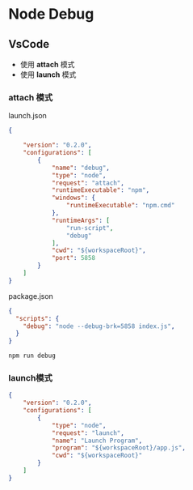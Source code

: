 # Node Debug

## VsCode
- 使用 **attach** 模式
- 使用 **launch** 模式

### **attach** 模式

launch.json
```json
{

    "version": "0.2.0",
    "configurations": [
        {
            "name": "debug",
            "type": "node",
            "request": "attach",
            "runtimeExecutable": "npm",
            "windows": {
                "runtimeExecutable": "npm.cmd"
            },
            "runtimeArgs": [
                "run-script",
                "debug"
            ],
            "cwd": "${workspaceRoot}",
            "port": 5858
        }
    ]
}

```
package.json

```json
{
  "scripts": {
    "debug": "node --debug-brk=5858 index.js",
  }
}
```

```javascript
npm run debug
```

### launch模式
```json
{
    "version": "0.2.0",
    "configurations": [
        {
            "type": "node",
            "request": "launch",
            "name": "Launch Program",
            "program": "${workspaceRoot}/app.js",
            "cwd": "${workspaceRoot}"
        }
    ]
}
```
